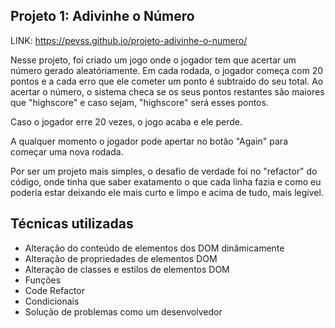 Projeto 1: Adivinhe o Número
---
LINK: https://pevss.github.io/projeto-adivinhe-o-numero/

Nesse projeto, foi criado um jogo onde o jogador tem que acertar um número gerado aleatóriamente. 
Em cada rodada, o jogador começa com 20 pontos e a cada erro que ele cometer um ponto é subtraido do seu total. Ao acertar o número, o sistema checa se os seus pontos restantes são maiores que "highscore" e caso sejam, "highscore" será esses pontos.

Caso o jogador erre 20 vezes, o jogo acaba e ele perde.

A qualquer momento o jogador pode apertar no botão "Again" para começar uma nova rodada.

Por ser um projeto mais simples, o desafio de verdade foi no "refactor" do código, onde tinha que saber exatamento o que cada linha fazia e como eu poderia estar deixando ele mais curto e limpo e acima de tudo, mais legível.

Técnicas utilizadas
---

-	Alteração do conteúdo de elementos dos DOM dinâmicamente
-	Alteração de propriedades de elementos DOM
-	Alteração de classes e estilos de elementos DOM
-	Funções
-	Code Refactor
-	Condicionais
-	Solução de problemas como um desenvolvedor
